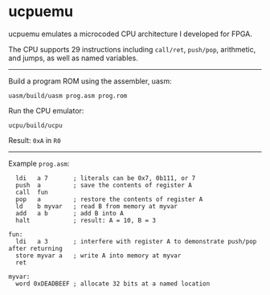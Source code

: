 # ucpuemu

ucpuemu emulates a microcoded CPU architecture I developed for FPGA. 

The CPU supports 29 instructions including `call/ret`, `push/pop`, arithmetic, and jumps, as well as named variables.

---

Build a program ROM using the assembler, uasm:

`uasm/build/uasm prog.asm prog.rom`

Run the CPU emulator:

`ucpu/build/ucpu`

Result: `0xA` in `R0`

---

Example `prog.asm`:

```
  ldi   a 7       ; literals can be 0x7, 0b111, or 7
  push  a         ; save the contents of register A
  call  fun
  pop   a         ; restore the contents of register A
  ld    b myvar   ; read B from memory at myvar
  add   a b       ; add B into A
  halt            ; result: A = 10, B = 3

fun: 
  ldi   a 3       ; interfere with register A to demonstrate push/pop after returning
  store myvar a   ; write A into memory at myvar
  ret

myvar:
  word 0xDEADBEEF ; allocate 32 bits at a named location
```
